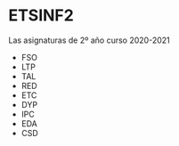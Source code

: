 # ETSINF2
Las asignaturas de 2º año curso 2020-2021

- FSO 
- LTP
- TAL
- RED
- ETC
- DYP
- IPC
- EDA
- CSD